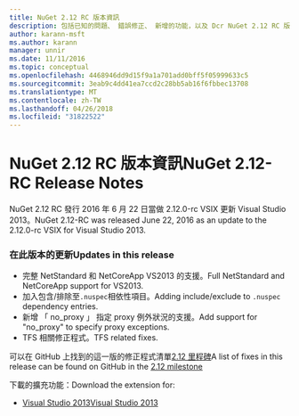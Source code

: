 ```yaml
---
title: NuGet 2.12 RC 版本資訊
description: 包括已知的問題、 錯誤修正、 新增的功能，以及 Dcr NuGet 2.12 RC 版本資訊。
author: karann-msft
ms.author: karann
manager: unnir
ms.date: 11/11/2016
ms.topic: conceptual
ms.openlocfilehash: 4468946dd9d15f9a1a701add0bff5f05999633c5
ms.sourcegitcommit: 3eab9c4dd41ea7ccd2c28bb5ab16f6fbbec13708
ms.translationtype: MT
ms.contentlocale: zh-TW
ms.lasthandoff: 04/26/2018
ms.locfileid: "31822522"
---
```

# <a name="nuget-212-rc-release-notes"></a><span data-ttu-id="54695-103">NuGet 2.12 RC 版本資訊</span><span class="sxs-lookup"><span data-stu-id="54695-103">NuGet 2.12-RC Release Notes</span></span>

<span data-ttu-id="54695-104">NuGet 2.12 RC 發行 2016 年 6 月 22 日當做 2.12.0-rc VSIX 更新 Visual Studio 2013。</span><span class="sxs-lookup"><span data-stu-id="54695-104">NuGet 2.12-RC was released June 22, 2016 as an update to the 2.12.0-rc VSIX for Visual Studio 2013.</span></span>

### <a name="updates-in-this-release"></a><span data-ttu-id="54695-105">在此版本的更新</span><span class="sxs-lookup"><span data-stu-id="54695-105">Updates in this release</span></span>

* <span data-ttu-id="54695-106">完整 NetStandard 和 NetCoreApp VS2013 的支援。</span><span class="sxs-lookup"><span data-stu-id="54695-106">Full NetStandard  and NetCoreApp support for VS2013.</span></span>
* <span data-ttu-id="54695-107">加入包含/排除至`.nuspec`相依性項目。</span><span class="sxs-lookup"><span data-stu-id="54695-107">Adding include/exclude to `.nuspec` dependency entries.</span></span>
* <span data-ttu-id="54695-108">新增 「 no_proxy 」 指定 proxy 例外狀況的支援。</span><span class="sxs-lookup"><span data-stu-id="54695-108">Add support for "no_proxy" to specify proxy exceptions.</span></span>
* <span data-ttu-id="54695-109">TFS 相關修正程式。</span><span class="sxs-lookup"><span data-stu-id="54695-109">TFS related fixes.</span></span>

<span data-ttu-id="54695-110">可以在 GitHub 上找到的這一版的修正程式清單[2.12 里程碑](https://github.com/NuGet/Home/issues?q=milestone%3A2.12+is%3Aclosed)</span><span class="sxs-lookup"><span data-stu-id="54695-110">A list of fixes in this release can be found on GitHub in the [2.12 milestone](https://github.com/NuGet/Home/issues?q=milestone%3A2.12+is%3Aclosed)</span></span>

<span data-ttu-id="54695-111">下載的擴充功能：</span><span class="sxs-lookup"><span data-stu-id="54695-111">Download the extension for:</span></span>

* [<span data-ttu-id="54695-112">Visual Studio 2013</span><span class="sxs-lookup"><span data-stu-id="54695-112">Visual Studio 2013</span></span>](https://dist.nuget.org/visualstudio-2013-vsix/v2.12.0-rc/NuGet.Tools.vsix)
